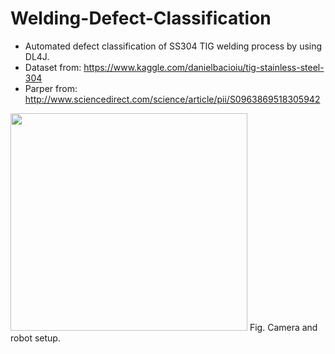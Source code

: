 # Welding-Defect-Classification

+ Automated defect classification of SS304 TIG welding process by using DL4J.  
+ Dataset from: https://www.kaggle.com/danielbacioiu/tig-stainless-steel-304  
+ Parper from: http://www.sciencedirect.com/science/article/pii/S0963869518305942  
<img src="https://ars.els-cdn.com/content/image/1-s2.0-S0963869518305942-gr2.jpg" width="379" height="348" />  
    Fig. Camera and robot setup.

